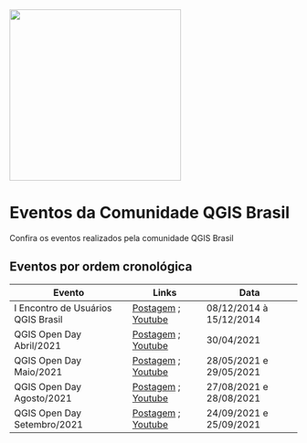 <img src="https://i2.wp.com/qgisbrasil.org/wp-content/uploads/2017/08/qgis_brasil_original.png?" width="300">

# Eventos da Comunidade QGIS Brasil

Confira os eventos realizados pela comunidade QGIS Brasil

## Eventos por ordem cronológica

Evento | Links | Data 
------- | ----- | ---- 
I Encontro de Usuários QGIS Brasil | [Postagem](http://qgisbrasil.org/i-encontro-brasileiro-de-usuarios-qgis) ; [Youtube](https://www.youtube.com/playlist?list=PLzKam0lvXwoqu-RWS59dXfp3DQL-vNK3d) | 08/12/2014 à 15/12/2014
QGIS Open Day Abril/2021 | [Postagem](http://qgisbrasil.org/2021/04/18/qgisbr-no-qgis-open-day-abril-2021/) ; [Youtube](https://www.youtube.com/playlist?list=PLzKam0lvXwoo4x4fgF09ucylbQBxwdCGK) | 30/04/2021
QGIS Open Day Maio/2021 | [Postagem](http://qgisbrasil.org/2021/05/12/qgis-open-day-maio-2021/) ; [Youtube](https://www.youtube.com/playlist?list=PLzKam0lvXwoolBvjhNTouEszT7N63u52h) | 28/05/2021 e 29/05/2021
QGIS Open Day Agosto/2021 | [Postagem](https://qgisbrasil.org/2021/09/16/qgis-open-day-agosto-2021/) ; [Youtube](https://www.youtube.com/watch?v=2_DrjjYM2TI&list=PLzKam0lvXwoorrNYg4MqsCvM-sXBGSVcY) | 27/08/2021 e 28/08/2021
QGIS Open Day Setembro/2021 | [Postagem](https://qgisbrasil.org/2021/09/16/qgis-open-day-setembro-2021/) ; [Youtube](https://www.youtube.com/watch?v=8JxsUSsYDJs&list=PLzKam0lvXwopajAeLmzQOWbux5OCnk3M-) | 24/09/2021 e 25/09/2021